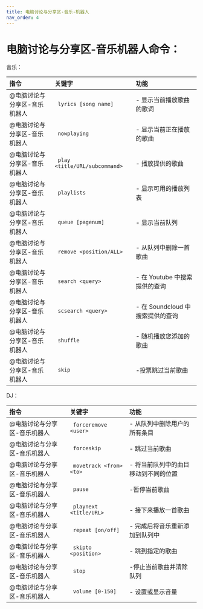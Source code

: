 ```yaml
---
title: 电脑讨论与分享区-音乐-机器人
nav_order: 4
---
```


# 电脑讨论与分享区-音乐机器人命令：

 音乐：

|指令           |关键字             |功能      |
|:-------------|:------------------|:---------|
|@电脑讨论与分享区-音乐机器人| ` lyrics [song name]` | - 显示当前播放歌曲的歌词|
|@电脑讨论与分享区-音乐机器人| ` nowplaying` | - 显示当前正在播放的歌曲|
|@电脑讨论与分享区-音乐机器人| ` play <title/URL/subcommand>` | - 播放提供的歌曲|
|@电脑讨论与分享区-音乐机器人| ` playlists` | - 显示可用的播放列表|
|@电脑讨论与分享区-音乐机器人| ` queue [pagenum]` | - 显示当前队列||
|@电脑讨论与分享区-音乐机器人| ` remove <position/ALL>` | - 从队列中删除一首歌曲|
|@电脑讨论与分享区-音乐机器人| ` search <query>` | - 在 Youtube 中搜索提供的查询|
|@电脑讨论与分享区-音乐机器人| ` scsearch <query>` | - 在 Soundcloud 中搜索提供的查询|
|@电脑讨论与分享区-音乐机器人| ` shuffle` | - 随机播放您添加的歌曲|
|@电脑讨论与分享区-音乐机器人| ` skip` | -投票跳过当前歌曲|

  DJ：

|指令           |关键字             |功能      |
|:-------------|:------------------|:---------|
|@电脑讨论与分享区-音乐机器人| ` forceremove <user>` | - 从队列中删除用户的所有条目|
|@电脑讨论与分享区-音乐机器人| ` forceskip` | - 跳过当前歌曲|
|@电脑讨论与分享区-音乐机器人| ` movetrack <from> <to>` | - 将当前队列中的曲目移动到不同的位置|
|@电脑讨论与分享区-音乐机器人| ` pause` | -暂停当前歌曲|  
|@电脑讨论与分享区-音乐机器人| ` playnext <title/URL>` | - 接下来播放一首歌曲|
|@电脑讨论与分享区-音乐机器人| ` repeat [on/off]` | - 完成后将音乐重新添加到队列中|
|@电脑讨论与分享区-音乐机器人| ` skipto <position>` | - 跳到指定的歌曲|
|@电脑讨论与分享区-音乐机器人| ` stop` | -停止当前歌曲并清除队列|
|@电脑讨论与分享区-音乐机器人| ` volume [0-150]` | - 设置或显示音量|
